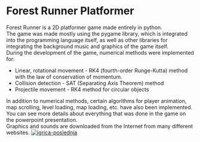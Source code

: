 # Forest Runner Platformer

Forest Runner is a 2D platformer game made entirely in python.
<br>The game was made mostly using the pygame library, which is integrated into the programming language itself, as well as other libraries for integrating the background music and graphics of the game itself.
<br>During the development of the game, numerical methods were implemented for:

* Linear, rotational movement - RK4 (fourth-order Runge-Kutta) method with the law of conservation of momentum.
* Collision detection - SAT (Separating Axis Theorem) method
* Projectile movement - RK4 method for circular objects

In addition to numerical methods, certain algorithms for player animation, map scrolling, level loading, map loading, etc. have also been implemented.
<br>You can see more details about everything that was done in the game on the powerpoint presentation.
<br>Graphics and sounds are downloaded from the Internet from many different websites.
<a href="https://ibb.co/NVMNX0h"><img src="https://i.ibb.co/8KHxJy3/igrica-poslednja.png" alt="igrica-poslednja" border="0"></a>

